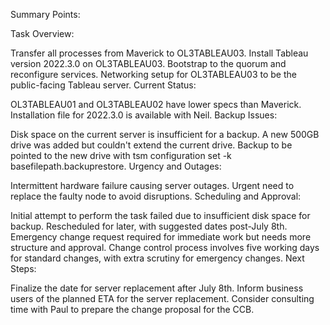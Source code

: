 Summary Points:

Task Overview:

Transfer all processes from Maverick to OL3TABLEAU03.
Install Tableau version 2022.3.0 on OL3TABLEAU03.
Bootstrap to the quorum and reconfigure services.
Networking setup for OL3TABLEAU03 to be the public-facing Tableau server.
Current Status:

OL3TABLEAU01 and OL3TABLEAU02 have lower specs than Maverick.
Installation file for 2022.3.0 is available with Neil.
Backup Issues:

Disk space on the current server is insufficient for a backup.
A new 500GB drive was added but couldn't extend the current drive.
Backup to be pointed to the new drive with tsm configuration set -k basefilepath.backuprestore.
Urgency and Outages:

Intermittent hardware failure causing server outages.
Urgent need to replace the faulty node to avoid disruptions.
Scheduling and Approval:

Initial attempt to perform the task failed due to insufficient disk space for backup.
Rescheduled for later, with suggested dates post-July 8th.
Emergency change request required for immediate work but needs more structure and approval.
Change control process involves five working days for standard changes, with extra scrutiny for emergency changes.
Next Steps:

Finalize the date for server replacement after July 8th.
Inform business users of the planned ETA for the server replacement.
Consider consulting time with Paul to prepare the change proposal for the CCB.
